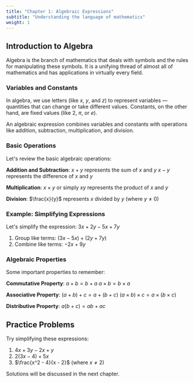 ```yaml
---
title: "Chapter 1: Algebraic Expressions"
subtitle: "Understanding the language of mathematics"
weight: 1
---
```


## Introduction to Algebra

Algebra is the branch of mathematics that deals with symbols and the rules for manipulating these symbols. It is a unifying thread of almost all of mathematics and has applications in virtually every field.

### Variables and Constants

In algebra, we use letters (like $x$, $y$, and $z$) to represent variables — quantities that can change or take different values. Constants, on the other hand, are fixed values (like $2$, $\pi$, or $e$).

An algebraic expression combines variables and constants with operations like addition, subtraction, multiplication, and division.

### Basic Operations

Let's review the basic algebraic operations:

**Addition and Subtraction**:
$x + y$ represents the sum of $x$ and $y$
$x - y$ represents the difference of $x$ and $y$

**Multiplication**:
$x \times y$ or simply $xy$ represents the product of $x$ and $y$

**Division**:
$\frac{x}{y}$ represents $x$ divided by $y$ (where $y \neq 0$)

### Example: Simplifying Expressions

Let's simplify the expression: $3x + 2y - 5x + 7y$

1. Group like terms: $(3x - 5x) + (2y + 7y)$
2. Combine like terms: $-2x + 9y$

### Algebraic Properties

Some important properties to remember:

**Commutative Property**:
$a + b = b + a$
$a \times b = b \times a$

**Associative Property**:
$(a + b) + c = a + (b + c)$
$(a \times b) \times c = a \times (b \times c)$

**Distributive Property**:
$a(b + c) = ab + ac$

## Practice Problems

Try simplifying these expressions:

1. $4x + 3y - 2x + y$
2. $2(3x - 4) + 5x$
3. $\frac{x^2 - 4}{x - 2}$ (where $x \neq 2$)

Solutions will be discussed in the next chapter.